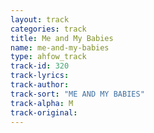 ```yaml
---
layout: track
categories: track
title: Me and My Babies
name: me-and-my-babies
type: ahfow_track
track-id: 320
track-lyrics: 
track-author: 
track-sort: "ME AND MY BABIES"
track-alpha: M
track-original: 
---
```

